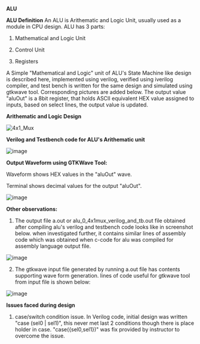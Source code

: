 ****ALU****

**ALU Definition**
An ALU is Arithematic and Logic Unit, usually used as a module in CPU design. ALU has 3 parts:

  1. Mathematical and Logic Unit

  2. Control Unit

  3. Registers

A Simple "Mathematical and Logic" unit of ALU's State Machine like design is described here, implemented using verilog, verified using iverilog compiler, and test bench is written for the same design and simulated using gtkwave tool. Corresponding pictures are added below. The output value "aluOut" is a 8bit register, that holds ASCII equivalent HEX value assigned to inputs, based on select lines, the output value is updated. 

**Arithematic and Logic Design**

![4x1_Mux](https://github.com/pavankumarka/RISCV-Hardware_Design_Program_by_VSD/assets/22821014/26bd0c2e-1aac-464b-a8df-07f4d6dc5d3f)

**Verilog and Testbench code for ALU's Arithematic unit**

![image](https://github.com/pavankumarka/RISCV-Hardware_Design_Program_by_VSD/assets/22821014/f84d634b-5597-4b12-8fa9-bcfab9a25645)


**Output Waveform using GTKWave Tool:**

Waveform shows HEX values in the "aluOut" wave.

Terminal shows decimal values for the output "aluOut".

![image](https://github.com/pavankumarka/RISCV-Hardware_Design_Program_by_VSD/assets/22821014/c0f46861-5578-47a3-ac95-0092e8182d4d)


**Other observations:**

1. The output file a.out or alu_0_4x1mux_verilog_and_tb.out file obtained after compiling alu's verilog and testbench code looks like in screenshot below. when investigated further, it contains similar lines of assembly code which was obtained when c-code for alu was compiled for assembly language output file.  

![image](https://github.com/pavankumarka/RISCV-Hardware_Design_Program_by_VSD/assets/22821014/7566d5c0-723a-4f94-b8a7-1c51c028042e)

2. The gtkwave input file generated by running a.out file has contents supporting wave form generation. lines of code useful for gtkwave tool from input file is shown below:

![image](https://github.com/pavankumarka/RISCV-Hardware_Design_Program_by_VSD/assets/22821014/930d84de-3bab-4b5d-b341-1463284684eb)


**Issues faced during design**
1. case/switch condition issue. In Verilog code, initial design was written "case (sel0 | sel1)", this never met last 2 conditions though there is place holder in case. "case({sel0,sel1})" was fix provided by instructor to overcome the issue.
